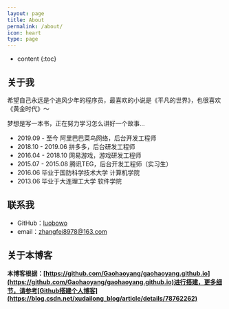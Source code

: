 ```yaml
---
layout: page
title: About
permalink: /about/
icon: heart
type: page
---
```


* content
{:toc}

## 关于我

希望自己永远是个追风少年的程序员，最喜欢的小说是《平凡的世界》，也很喜欢《黄金时代》～

梦想是写一本书，正在努力学习怎么讲好一个故事...

* 2019.09 - 至今 阿里巴巴菜鸟网络，后台开发工程师
* 2018.10 - 2019.06 拼多多，后台研发工程师
* 2016.04 - 2018.10 网易游戏，游戏研发工程师
* 2015.07 - 2015.08 腾讯TEG，后台开发工程师（实习生）
* 2016.06 毕业于国防科学技术大学 计算机学院
* 2013.06 毕业于大连理工大学 软件学院

## 联系我

* GitHub：[luobowo](https://github.com/luobowo)
* email：zhangfei8978@163.com

## 关于本博客

**本博客根据：[https://github.com/Gaohaoyang/gaohaoyang.github.io](https://github.com/Gaohaoyang/gaohaoyang.github.io)进行搭建，更多细节，请参考[Github搭建个人博客](https://blog.csdn.net/xudailong_blog/article/details/78762262)**





